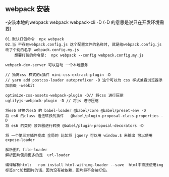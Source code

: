 ## webpack 安装
-安装本地的webpack 
    webpack webpack-cli -D  (-D 的意思是说只在开发环境需要)

    01.默认打包命令  npx webpack 
    02.当 不存在webpack.config.js 这个配置文件的名称时, 就是给webpack.config.js 改了个别的名字 webpack.config.my.js
        想要打包的命令是:  npx webpack --config webpack.config.my.js

    webpack-dev-server 可以启动 一个本地服务

    // 抽离css 样式的c插件 mini-css-extract-plugin -D 
    // yarn add postcss-loader autoprefixer -D 这个可以为 css 样式兼容浏览器添加前缀 -webkit

    optimize-css-assets-webpack-plugin -D// 将css 进行压缩
    uglifyjs-webpack-plugin -D // 将js 进行压缩

    将es6 转换为es5 的 babel-loader @babel/core @babel/preset-env -D
    将 es6 的class 语法转换的插件   @babel/plugin-proposal-class-properties -D
    将 es6 的类的 装饰器进行转换 @babel/plugin-proposal-decorators -D

    将 一个第三方插件变成 全局的 比如将 jquery 可以用 window.$ 来输出 可以使用 expose-loader

    解析图片 file-loader
    解析图片使用更多的是  url-loader

    编译解析html:   npm install html-withimg-loader --save  html中直接使用img标签src加载图片的话，因为没有被依赖，图片将不会被打包。